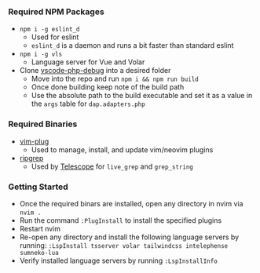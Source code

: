 ### Required NPM Packages
* `npm i -g eslint_d`
  * Used for eslint
  * `eslint_d` is a daemon and runs a bit faster than standard eslint
* `npm i -g vls`
  * Language server for Vue and Volar
* Clone [vscode-php-debug](https://github.com/xdebug/vscode-php-debug) into a desired folder
  * Move into the repo and run `npm i && npm run build`
  * Once done building keep note of the build path
  * Use the absolute path to the build executable and set it as a value in the `args` table for `dap.adapters.php`

### Required Binaries
* [vim-plug](https://github.com/junegunn/vim-plug)
  * Used to manage, install, and update vim/neovim plugins
* [ripgrep](https://github.com/BurntSushi/ripgrep)
  * Used by [Telescope](https://github.com/nvim-telescope/telescope.nvim) for `live_grep` and `grep_string`

### Getting Started
- Once the required binars are installed, open any directory in nvim via `nvim .`
- Run the command `:PlugInstall` to install the specified plugins
- Restart nvim
- Re-open any directory and install the following language servers by running:
  `:LspInstall tsserver volar tailwindcss intelephense sumneko-lua`
- Verify installed language servers by running `:LspInstallInfo`
